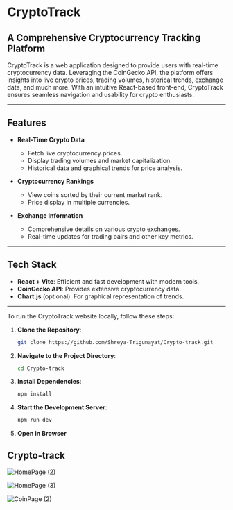 # CryptoTrack

## A Comprehensive Cryptocurrency Tracking Platform

CryptoTrack is a web application designed to provide users with real-time cryptocurrency data. Leveraging the CoinGecko API, the platform offers insights into live crypto prices, trading volumes, historical trends, exchange data, and much more. With an intuitive React-based front-end, CryptoTrack ensures seamless navigation and usability for crypto enthusiasts.

---

## Features

- **Real-Time Crypto Data**
  - Fetch live cryptocurrency prices.
  - Display trading volumes and market capitalization.
  - Historical data and graphical trends for price analysis.

- **Cryptocurrency Rankings**
  - View coins sorted by their current market rank.
  - Price display in multiple currencies.

- **Exchange Information**
  - Comprehensive details on various crypto exchanges.
  - Real-time updates for trading pairs and other key metrics.

---

## Tech Stack

- **React + Vite**: Efficient and fast development with modern tools.
- **CoinGecko API**: Provides extensive cryptocurrency data.
- **Chart.js** (optional): For graphical representation of trends.

---

To run the CryptoTrack website locally, follow these steps:

1. **Clone the Repository**:
   ```bash
   git clone https://github.com/Shreya-Trigunayat/Crypto-track.git

2. **Navigate to the Project Directory**:
   ```bash
   cd Crypto-track
3. **Install Dependencies**:
   ```bash
   npm install
4. **Start the Development Server**:
   ```bash
   npm run dev
5. **Open in Browser**


## Crypto-track

![HomePage (2)](https://github.com/user-attachments/assets/f284155c-aa22-4b76-822c-22e4ebe47c62)

![HomePage (3)](https://github.com/user-attachments/assets/89358a32-8d8b-4166-9f4d-db580e2eae43)

![CoinPage (2)](https://github.com/user-attachments/assets/aaccdb31-e461-4c83-a5cf-28c5ae04cdd1)





